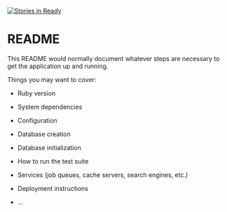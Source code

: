 [![Stories in Ready](https://badge.waffle.io/codyborders/apicurious.png?label=ready&title=Ready)](https://waffle.io/codyborders/apicurious)
# README

This README would normally document whatever steps are necessary to get the
application up and running.

Things you may want to cover:

* Ruby version

* System dependencies

* Configuration

* Database creation

* Database initialization

* How to run the test suite

* Services (job queues, cache servers, search engines, etc.)

* Deployment instructions

* ...
